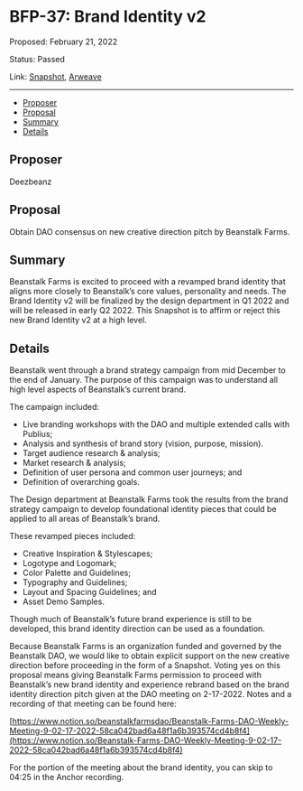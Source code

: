 # BFP-37: Brand Identity v2

Proposed: February 21, 2022

Status: Passed

Link: [Snapshot](https://snapshot.org/#/beanstalkfarms.eth/proposal/0x9b2ca7eb9322e38f56b5ebbc4c22059e82412cc0c7c1805b4c7f53e9307f7e02), [Arweave](https://arweave.net/aoap77GclhDRkBvi5-h46DS40fv30a2ZlKjdcz2Bs68)

---

- [Proposer](#proposer)
- [Proposal](#proposal)
- [Summary](#summary)
- [Details](#details)

## Proposer

Deezbeanz

## Proposal

Obtain DAO consensus on new creative direction pitch by Beanstalk Farms.

## Summary

Beanstalk Farms is excited to proceed with a revamped brand identity that aligns more closely to Beanstalk’s core values, personality and needs. The Brand Identity v2 will be finalized by the design department in Q1 2022 and will be released in early Q2 2022. This Snapshot is to affirm or reject this new Brand Identity v2 at a high level. 

## Details

Beanstalk went through a brand strategy campaign from mid December to the end of January. The purpose of this campaign was to understand all high level aspects of Beanstalk’s current brand.

The campaign included:

- Live branding workshops with the DAO and multiple extended calls with Publius;
- Analysis and synthesis of brand story (vision, purpose, mission).
- Target audience research & analysis;
- Market research & analysis;
- Definition of user persona and common user journeys; and
- Definition of overarching goals.

The Design department at Beanstalk Farms took the results from the brand strategy campaign to develop foundational identity pieces that could be applied to all areas of Beanstalk’s brand.

These revamped pieces included:

- Creative Inspiration & Stylescapes;
- Logotype and Logomark;
- Color Palette and Guidelines;
- Typography and Guidelines;
- Layout and Spacing Guidelines; and
- Asset Demo Samples.

Though much of Beanstalk’s future brand experience is still to be developed, this brand identity direction can be used as a foundation.

Because Beanstalk Farms is an organization funded and governed by the Beanstalk DAO, we would like to obtain explicit support on the new creative direction before proceeding in the form of a Snapshot. Voting yes on this proposal means giving Beanstalk Farms permission to proceed with Beanstalk’s new brand identity and experience rebrand based on the brand identity direction pitch given at the DAO meeting on 2-17-2022. Notes and a recording of that meeting can be found here:

[https://www.notion.so/beanstalkfarmsdao/Beanstalk-Farms-DAO-Weekly-Meeting-9-02-17-2022-58ca042bad6a48f1a6b393574cd4b8f4](https://www.notion.so/Beanstalk-Farms-DAO-Weekly-Meeting-9-02-17-2022-58ca042bad6a48f1a6b393574cd4b8f4)

For the portion of the meeting about the brand identity, you can skip to 04:25 in the Anchor recording.
